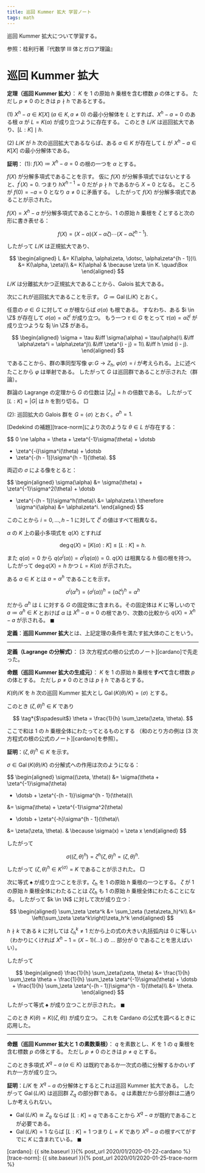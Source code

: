 ```yaml
---
title: 巡回 Kummer 拡大 学習ノート
tags: math
---
```


巡回 Kummer 拡大について学習する。

参照：桂利行著『代数学 III 体とガロア理論』

# 巡回 Kummer 拡大

**定理（巡回 Kummer 拡大）**：
$K$ を $1$ の原始 $h$ 乗根を含む標数 $p$ の体とする。
ただし $p \ne 0$ のときは $p \nmid h$ であるとする。

$(1)$ $X^h - a \in K[X]\;(a \in K, a \ne 0)$ の最小分解体を $L$ とすれば、$X^h - a = 0$
のある根 $\alpha$ が $L = K(\alpha)$ が成り立つように存在する。
このとき $L/K$ は巡回拡大であり、$[L : K] \mid h.$

$(2)$ $L/K$ が $h$ 次の巡回拡大であるならば、ある $a \in K$ が存在して
$L$ が $X^h - a \in K[X]$ の最小分解体である。

**証明**：
$(1):$ $f(X) \coloneqq X^h - a = 0$ の根の一つを $\alpha$ とする。

$f(X)$ が分解多項式であることを示す。
仮に $f(X)$ が分解多項式ではないとすると、$f^{\prime}(X) = 0.$
つまり $hX^{h - 1} = 0$ だが $p \nmid h$ であるから $X = 0$ となる。
ところが $f(0) = -a = 0$ となり $a \ne 0$ に矛盾する。
したがって $f(X)$ が分解多項式であることが示された。

$f(X) = X^h - a$ が分解多項式であることから、$1$ の原始 $h$ 乗根を
$\zeta$ とすると次の形に書き表せる：

$$
f(X) = (X - \alpha)(X - \alpha\zeta)\dotsb(X - \alpha\zeta^{h - 1}).
$$

したがって $L/K$ は正規拡大であり、

$$
\begin{aligned}
L &= K(\alpha, \alpha\zeta, \dotsc, \alpha\zeta^{h - 1})\\
&= K(\alpha, \zeta)\\
&= K(\alpha) & \because \zeta \in K.
\quad\Box
\end{aligned}
$$

$L/K$ は分離拡大かつ正規拡大であることから、Galois 拡大である。

次にこれが巡回拡大であることを示す。
$G \coloneqq \operatorname{Gal}(L/K)$ とおく。

任意の $\sigma \in G$ に対して $\alpha$ が根ならば $\sigma(\alpha)$ も根である。
すなわち、ある $i \in \Z$ が存在して $\sigma(\alpha) = \alpha\zeta^i$ が成り立つ。
もう一つ $\tau \in G$ をとって $\tau(\alpha) = \alpha\zeta^j$ が成り立つような $j \in \Z$ がある。

$$
\begin{aligned}
\sigma = \tau
&\iff \sigma(\alpha) = \tau(\alpha)\\
&\iff \alpha\zeta^i = \alpha\zeta^j\\
&\iff \zeta^{i - j} = 1\\
&\iff h \mid (i - j).
\end{aligned}
$$

であることから、群の準同型写像 $\varphi \colon G \longrightarrow Z_h,$
$\varphi(\sigma) = i$ が考えられる。上に述べたことから $\varphi$ は単射である。
したがって $G$ は巡回群であることが示された（群論）。

群論の Lagrange の定理から $G$ の位数は $\lvert Z_h \rvert = h$ の倍数である。
したがって $[L : K] = \lvert G \rvert$ は $h$ を割り切る。
$\Box$

$(2):$ 巡回拡大の Galois 群を $G = \langle \sigma \rangle$ とおく。$\sigma^h = 1.$

[Dedekind の補題][trace-norm]により次のような $\theta \in L$ が存在する：

$$
0 \ne \alpha = \theta + \zeta^{-1}\sigma(\theta) + \dotsb
+ \zeta^{-i}\sigma^i(\theta) + \dotsb
+ \zeta^{-(h - 1)}\sigma^{h - 1}(\theta).
$$

両辺の $\sigma$ による像をとると：

$$
\begin{aligned}
\sigma(\alpha)
&= \sigma(\theta) + \zeta^{-1}\sigma^2(\theta) + \dotsb
+ \zeta^{-(h - 1)}\sigma^h(\theta)\\
&= \alpha\zeta.\\
\therefore \sigma^i(\alpha) &= \alpha\zeta^i.
\end{aligned}
$$

このことから $i = 0, \dotsc, h - 1$ に対して $\zeta^i$ の値はすべて相異なる。

$\alpha$ の $K$ 上の最小多項式を $q(X)$ とすれば

$$
\deg q(X) = [K(\alpha) : K] \le [L : K] = h.
$$

また $q(\alpha) = 0$ から $q(\sigma^i(\alpha)) = \sigma^i(q(\alpha)) = 0.$
$q(X)$ は相異なる $h$ 個の根を持つ。したがって
$\deg q(X) = h$ かつ $L = K(\alpha)$ が示された。

ある $a \in K$ とは $a = \alpha^h$ であることを示す。

$$
\sigma^i(\alpha^h) = (\sigma^i(\alpha))^h = (\alpha\zeta^i)^h = \alpha^h
$$

だから $\alpha^h$ は $L$ に対する $G$ の固定体に含まれる。その固定体は $K$ に等しいので
$a \coloneqq \alpha^h \in K$ とおけば $\alpha$ は
$X^h - a = 0$ の根であり、次数の比較から $q(X) = X^h - a$ が示される。
$\blacksquare$

**定義**：**巡回 Kummer 拡大**とは、上記定理の条件を満たす拡大体のことをいう。

----

**定義（Lagrange の分解式）**：
[3 次方程式の根の公式のノート][cardano]で先走った。

**命題（巡回 Kummer 拡大の生成元）**：
$K$ を $1$ の原始 $h$ 乗根を**すべて**含む標数 $p$ の体とする。
ただし $p \ne 0$ のときは $p \nmid h$ であるとする。

$K(\theta)/K$ を $h$ 次の巡回 Kummer 拡大とし
$\operatorname{Gal}(K(\theta)/K) = \langle \sigma \rangle$ とする。

このとき $(\zeta, \theta)^h \in K$ であり

$$
\tag*{$\spadesuit$}
\theta = \frac{1}{h} \sum_\zeta(\zeta, \theta).
$$

ここで和は $1$ の $h$ 乗根全体にわたってとるものとする
（和のとり方の例は [3 次方程式の根の公式のノート][cardano]を参照）。

**証明**：$(\zeta, \theta)^h \in K$ を示す。

$\sigma \in \operatorname{Gal}(K(\theta)/K)$ の分解式への作用は次のようになる：

$$
\begin{aligned}
\sigma((\zeta, \theta))
&= \sigma(\theta + \zeta^{-1}\sigma(\theta)
+ \dotsb + \zeta^{-(h - 1)}\sigma^{h - 1}(\theta))\\

&= \sigma(\theta) + \zeta^{-1}\sigma^2(\theta)
+ \dotsb + \zeta^{-h}\sigma^{h - 1}(\theta)\\

&= \zeta(\zeta, \theta). & \because \sigma(x) = \zeta x
\end{aligned}
$$

したがって

$$
\sigma((\zeta, \theta)^h) = \zeta^h(\zeta, \theta)^h = (\zeta, \theta)^h.
$$

したがって $(\zeta, \theta)^h \in K^{\langle\sigma\rangle} = K$ であることが示された。
$\Box$

次に等式 $\spadesuit$ が成り立つことを示す。$\zeta_h$ を $1$ の原始 $h$ 乗根の一つとする。
$\zeta$ が $1$ の原始 $h$ 乗根全体にわたることは
$\zeta\zeta_h$ も $1$ の原始 $h$ 乗根全体にわたることになる。
したがって $k \in \N$ に対して次が成り立つ：

$$
\begin{aligned}
    \sum_\zeta \zeta^k
    &= \sum_\zeta (\zeta\zeta_h)^k\\
    &= \left(\sum_\zeta \zeta^k\right)\zeta_h^k
\end{aligned}
$$

$h \nmid k$ である $k$ に対しては $\zeta_h^k \ne 1$ だから上の式の大きい丸括弧内は $0$ に等しい
（わかりにくければ $X^h - 1 = (X - 1)(\dots)$ の $\dots$ 部分が $0$ であることを思えばいい）。

したがって

$$
\begin{aligned}
\frac{1}{h} \sum_\zeta(\zeta, \theta)
&= \frac{1}{h} \sum_\zeta \theta +
   \frac{1}{h} \sum_\zeta \zeta^{-1}\sigma(\theta) +
   \dotsb +
   \frac{1}{h} \sum_\zeta \zeta^{-(h - 1)}\sigma^{h - 1}(\theta)\\
&= \theta.
\end{aligned}
$$

したがって等式 $\spadesuit$ が成り立つことが示された。
$\blacksquare$

このとき $K(\theta) = K((\zeta, \theta))$ が成り立つ。
これを Cardano の公式を調べるときに応用した。

----

**命題（巡回 Kummer 拡大と $1$ の素数乗根）**：
$q$ を素数とし、$K$ を $1$ の $q$ 乗根を含む標数 $p$ の体とする。
ただし $p \ne 0$ のときは $p \ne q$ とする。

このとき多項式 $X^q - a\;(a \in K)$ は既約であるか一次式の積に分解するかのいずれか一方が成り立つ。

**証明**：$L/K$ を $X^q - a$ の分解体とするとこれは巡回 Kummer 拡大である。
したがって $\operatorname{Gal}(L/K)$ は巡回群 $Z_q$ の部分群である。
$q$ は素数だから部分群は二通りしか考えられない。

* $\operatorname{Gal}(L/K) \cong Z_q$ ならば $[L : K] = q$ であることから
  $X^q - a$ が既約であることが必要である。
* $\operatorname{Gal}(L/K) = 1$ ならば $[L : K] = 1$ つまり $L = K$ であり
  $X^q - a$ の根すべてがすでに $K$ に含まれている。
  $\blacksquare$

[cardano]: {{ site.baseurl }}{% post_url 2020/01/2020-01-22-cardano %}
[trace-norm]: {{ site.baseurl }}{% post_url 2020/01/2020-01-25-trace-norm %}
